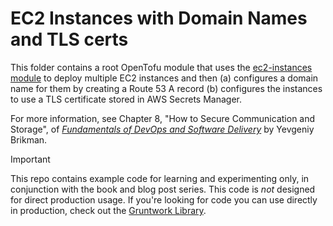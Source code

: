 # EC2 Instances with Domain Names and TLS certs

This folder contains a root OpenTofu module that uses the [ec2-instances module](../../modules/ec2-instances) to deploy
multiple EC2 instances and then (a) configures a domain name for them by creating a Route 53 A record (b) configures
the instances to use a TLS certificate stored in AWS Secrets Manager.

For more information, see Chapter 8, "How to Secure Communication and Storage", of
[_Fundamentals of DevOps and Software Delivery_](https://www.fundamentals-of-devops.com) by Yevgeniy Brikman.

> [!IMPORTANT]  
> This repo contains example code for learning and experimenting only, in conjunction with the book and blog post
> series. This code is _not_ designed for direct production usage. If you're looking for code you can use directly in
> production, check out the [Gruntwork Library](https://www.gruntwork.io/products/library).
